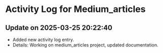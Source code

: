 # Activity Log for Medium_articles

## Update on 2025-03-25 20:22:40
- Added new activity log entry.
- Details: Working on medium_articles project, updated documentation.

